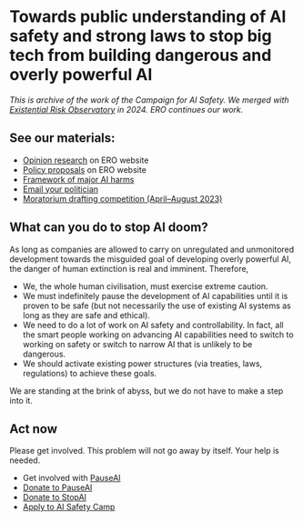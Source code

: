 # Towards public understanding of AI safety and strong laws to stop big tech from building dangerous and overly powerful AI

_This is archive of the work of the Campaign for AI Safety. We merged with [Existential Risk Observatory](https://www.existentialriskobservatory.org/) in 2024. ERO continues our work._

## See our materials:

* [Opinion research](https://www.existentialriskobservatory.org/research-2/) on ERO website
* [Policy proposals](https://www.existentialriskobservatory.org/policy-proposals/) on ERO website
* [Framework of major AI harms](https://github.com/Campaign-for-AI-Safety-archive/.github/tree/main#framework-of-major-ai-harms)
* [Email your politician](https://github.com/Campaign-for-AI-Safety-archive/.github/tree/main/email-templates#email-your-politician)
* [Moratorium drafting competition (April–August 2023)](https://github.com/Campaign-for-AI-Safety-archive/.github/tree/main/moratorium-competition#celebrating-the-winners--law-student-ai-moratorium-treaty-competition)

## What can you do to stop AI doom?
As long as companies are allowed to carry on unregulated and unmonitored development towards the misguided goal of developing overly powerful AI, the danger of human extinction is real and imminent. Therefore,

* We, the whole human civilisation, must exercise extreme caution.
* We must indefinitely pause the development of AI capabilities until it is proven to be safe (but not necessarily the use of existing AI systems as long as they are safe and ethical).
* We need to do a lot of work on AI safety and controllability. In fact, all the smart people working on advancing AI capabilities need to switch to working on safety or switch to narrow AI that is unlikely to be dangerous.
* We should activate existing power structures (via treaties, laws, regulations) to achieve these goals.

We are standing at the brink of abyss, but we do not have to make a step into it.

## Act now

Please get involved. This problem will not go away by itself. Your help is needed.

* Get involved with [PauseAI](https://pauseai.info/)
* [Donate to PauseAI](https://pauseai.info/donate)
* [Donate to StopAI](https://www.stopai.info/donate)
* [Apply to AI Safety Camp](https://www.aisafety.camp/)

